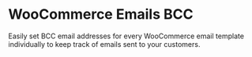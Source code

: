 # WooCommerce Emails BCC
Easily set BCC email addresses for every WooCommerce email template individually to keep track of emails sent to your customers.
